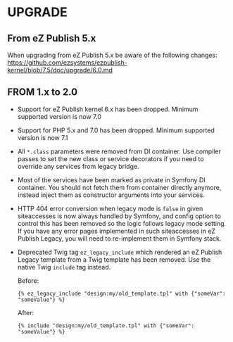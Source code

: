 # UPGRADE

## From eZ Publish 5.x

When upgrading from eZ Publish 5.x be aware of the following changes:
https://github.com/ezsystems/ezpublish-kernel/blob/7.5/doc/upgrade/6.0.md

## FROM 1.x to 2.0

* Support for eZ Publish kernel 6.x has been dropped. Minimum supported version
  is now 7.0

* Support for PHP 5.x and 7.0 has been dropped. Minimum supported version is
  now 7.1

* All `*.class` parameters were removed from DI container. Use compiler passes
  to set the new class or service decorators if you need to override any
  services from legacy bridge.
  
* Most of the services have been marked as private in Symfony DI container.
  You should not fetch them from container directly anymore, instead inject
  them as constructor arguments into your services. 

* HTTP 404 error conversion when legacy mode is `false` in given siteaccesses
  is now always handled by Symfony, and config option to control this has been
  removed so the logic follows legacy mode setting. If you have any error pages
  implemented in such siteaccesses in eZ Publish Legacy, you will need to
  re-implement them in Symfony stack.

* Deprecated Twig tag `ez_legacy_include` which rendered an eZ Publish Legacy
  template from a Twig template has been removed. Use the native Twig `include`
  tag instead.
  
  Before:
  
  ```
  {% ez_legacy_include "design:my/old_template.tpl" with {"someVar": "someValue"} %}
  ```
  
  After:
  
  ```
  {% include "design:my/old_template.tpl" with {"someVar": "someValue"} %}
  ```



